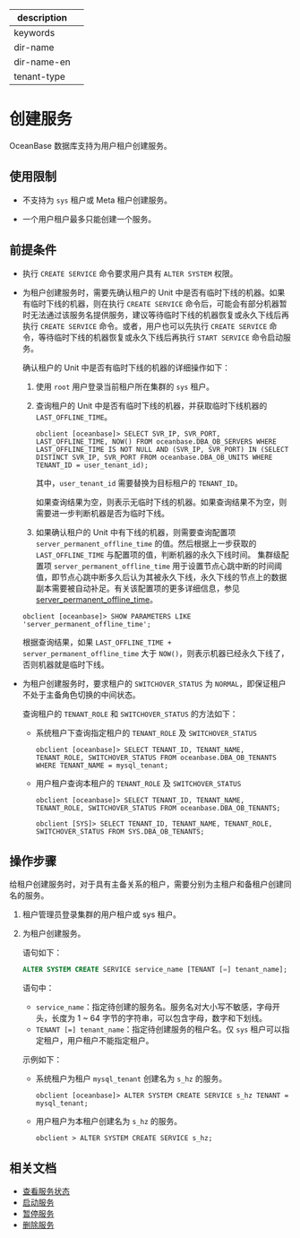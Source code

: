 |description||
|---|---|
|keywords||
|dir-name||
|dir-name-en||
|tenant-type||

# 创建服务

OceanBase 数据库支持为用户租户创建服务。

## 使用限制

* 不支持为 `sys` 租户或 Meta 租户创建服务。

* 一个用户租户最多只能创建一个服务。

## 前提条件

* 执行 `CREATE SERVICE` 命令要求用户具有 `ALTER SYSTEM` 权限。

* 为租户创建服务时，需要先确认租户的 Unit 中是否有临时下线的机器。如果有临时下线的机器，则在执行 `CREATE SERVICE` 命令后，可能会有部分机器暂时无法通过该服务名提供服务，建议等待临时下线的机器恢复或永久下线后再执行 `CREATE SERVICE` 命令。或者，用户也可以先执行 `CREATE SERVICE` 命令，等待临时下线的机器恢复或永久下线后再执行 `START SERVICE` 命令启动服务。

  确认租户的 Unit 中是否有临时下线的机器的详细操作如下：

  1. 使用 `root` 用户登录当前租户所在集群的 `sys` 租户。

  2. 查询租户的 Unit 中是否有临时下线的机器，并获取临时下线机器的 `LAST_OFFLINE_TIME`。

     ```shell
     obclient [oceanbase]> SELECT SVR_IP, SVR_PORT, LAST_OFFLINE_TIME, NOW() FROM oceanbase.DBA_OB_SERVERS WHERE LAST_OFFLINE_TIME IS NOT NULL AND (SVR_IP, SVR_PORT) IN (SELECT DISTINCT SVR_IP, SVR_PORT FROM oceanbase.DBA_OB_UNITS WHERE TENANT_ID = user_tenant_id);
     ```

     其中，`user_tenant_id` 需要替换为目标租户的 `TENANT_ID`。

     如果查询结果为空，则表示无临时下线的机器。如果查询结果不为空，则需要进一步判断机器是否为临时下线。

  3. 如果确认租户的 Unit 中有下线的机器，则需要查询配置项 `server_permanent_offline_time` 的值。然后根据上一步获取的 `LAST_OFFLINE_TIME` 与配置项的值，判断机器的永久下线时间。
    集群级配置项 `server_permanent_offline_time` 用于设置节点心跳中断的时间阈值，即节点心跳中断多久后认为其被永久下线，永久下线的节点上的数据副本需要被自动补足。有关该配置项的更多详细信息，参见 [server_permanent_offline_time](../../../../700.reference/800.configuration-items-and-system-variables/100.system-configuration-items/300.cluster-level-configuration-items/19000.server_permanent_offline_time.md)。

    ```shell
    obclient [oceanbase]> SHOW PARAMETERS LIKE 'server_permanent_offline_time';
    ```

    根据查询结果，如果 `LAST_OFFLINE_TIME + server_permanent_offline_time` 大于 `NOW()`，则表示机器已经永久下线了，否则机器就是临时下线。

* 为租户创建服务时，要求租户的 `SWITCHOVER_STATUS` 为 `NORMAL`，即保证租户不处于主备角色切换的中间状态。

   查询租户的 `TENANT_ROLE` 和 `SWITCHOVER_STATUS` 的方法如下：

  * 系统租户下查询指定租户的 `TENANT_ROLE` 及 `SWITCHOVER_STATUS`

    ```shell
    obclient [oceanbase]> SELECT TENANT_ID, TENANT_NAME, TENANT_ROLE, SWITCHOVER_STATUS FROM oceanbase.DBA_OB_TENANTS WHERE TENANT_NAME = mysql_tenant;
    ```

  * 用户租户查询本租户的 `TENANT_ROLE` 及 `SWITCHOVER_STATUS`

    ```shell
    obclient [oceanbase]> SELECT TENANT_ID, TENANT_NAME, TENANT_ROLE, SWITCHOVER_STATUS FROM oceanbase.DBA_OB_TENANTS;
    ```

    ```shell
    obclient [SYS]> SELECT TENANT_ID, TENANT_NAME, TENANT_ROLE, SWITCHOVER_STATUS FROM SYS.DBA_OB_TENANTS;
    ```

## 操作步骤

给租户创建服务时，对于具有主备关系的租户，需要分别为主租户和备租户创建同名的服务。

1. 租户管理员登录集群的用户租户或 sys 租户。

2. 为租户创建服务。

   语句如下：

   ```sql
   ALTER SYSTEM CREATE SERVICE service_name [TENANT [=] tenant_name];
   ```

   语句中：

   * `service_name`：指定待创建的服务名。服务名对大小写不敏感，字母开头，长度为 1 ~ 64 字节的字符串，可以包含字母，数字和下划线。
   * `TENANT [=] tenant_name`：指定待创建服务的租户名。仅 `sys` 租户可以指定租户，用户租户不能指定租户。

   示例如下：

   * 系统租户为租户 `mysql_tenant` 创建名为 `s_hz` 的服务。

      ```shell
      obclient [oceanbase]> ALTER SYSTEM CREATE SERVICE s_hz TENANT = mysql_tenant;
      ```

   * 用户租户为本租户创建名为 `s_hz` 的服务。

      ```shell
      obclient > ALTER SYSTEM CREATE SERVICE s_hz;
      ```

## 相关文档

* [查看服务状态](200.view-service-status.md)
* [启动服务](300.start-service.md)
* [暂停服务](400.stop-service.md)
* [删除服务](500.delete-service.md)